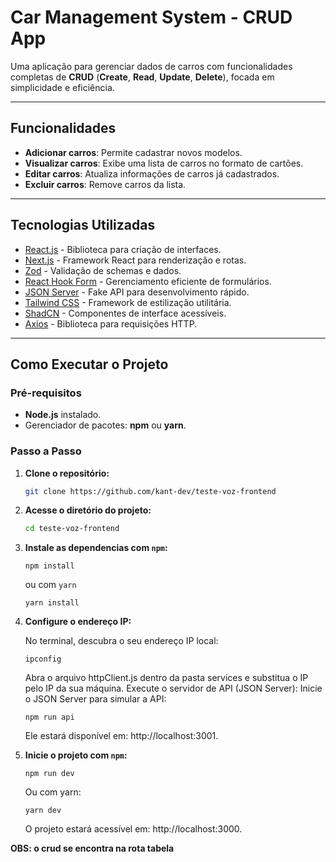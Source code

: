 # **Car Management System - CRUD App**

Uma aplicação para gerenciar dados de carros com funcionalidades completas de **CRUD** (**Create**, **Read**, **Update**, **Delete**), focada em simplicidade e eficiência.

---

## **Funcionalidades**
- **Adicionar carros**: Permite cadastrar novos modelos.
- **Visualizar carros**: Exibe uma lista de carros no formato de cartões.
- **Editar carros**: Atualiza informações de carros já cadastrados.
- **Excluir carros**: Remove carros da lista.

---

## **Tecnologias Utilizadas**
- [React.js](https://reactjs.org/) - Biblioteca para criação de interfaces.
- [Next.js](https://nextjs.org/) - Framework React para renderização e rotas.
- [Zod](https://zod.dev/) - Validação de schemas e dados.
- [React Hook Form](https://react-hook-form.com/) - Gerenciamento eficiente de formulários.
- [JSON Server](https://github.com/typicode/json-server) - Fake API para desenvolvimento rápido.
- [Tailwind CSS](https://tailwindcss.com/) - Framework de estilização utilitária.
- [ShadCN](https://ui.shadcn.com/) - Componentes de interface acessíveis.
- [Axios](https://axios-http.com/ptbr/) - Biblioteca para requisições HTTP.

---

## **Como Executar o Projeto**

### **Pré-requisitos**
- **Node.js** instalado.
- Gerenciador de pacotes: **npm** ou **yarn**.

### **Passo a Passo**
1. **Clone o repositório:**
   ```bash
   git clone https://github.com/kant-dev/teste-voz-frontend

2. **Acesse o diretório do projeto:**
   ```bash
   cd teste-voz-frontend

3. **Instale as dependencias com ```npm```:**
    ```
    npm install
    ```
   ou com ```yarn```

    ```
    yarn install
    ```

4. **Configure o endereço IP:**

    No terminal, descubra o seu endereço IP local:

    ```
    ipconfig
    ```

    Abra o arquivo httpClient.js dentro da pasta services e substitua o IP pelo IP da sua máquina.
    Execute o servidor de API (JSON Server): Inicie o JSON Server para simular a API:

    ```
    npm run api
    ```

    Ele estará disponível em: http://localhost:3001.


5. **Inicie o projeto com ```npm```:**

    ```
    npm run dev
    ```

    Ou com yarn:
    
    ```
    yarn dev
    ```
    
    O projeto estará acessível em: http://localhost:3000.

**OBS: o crud se encontra na rota tabela**

